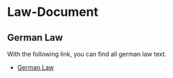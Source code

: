 # Law-Document

## German Law 
With the following link, you can find all german law text.
* [German Law](https://www.gesetze-im-internet.de/index.html)
